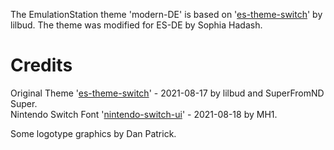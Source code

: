 The EmulationStation theme 'modern-DE' is based on '[es-theme-switch](https://github.com/lilbud/es-theme-switch)' by lilbud. The theme was modified for ES-DE by Sophia Hadash.


Credits
=============
Original Theme '[es-theme-switch](https://github.com/lilbud/es-theme-switch)' - 2021-08-17 by lilbud and SuperFromND Super. \
Nintendo Switch Font '[nintendo-switch-ui](https://www.cufonfonts.com/font/nintendo-switch-ui)' - 2021-08-18 by MH1.

Some logotype graphics by Dan Patrick.
